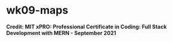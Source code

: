 # wk09-maps

**Credit:
MIT xPRO: Professional Certificate in Coding: Full Stack Development with MERN - September 2021**
